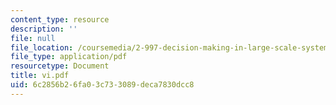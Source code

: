 ```yaml
---
content_type: resource
description: ''
file: null
file_location: /coursemedia/2-997-decision-making-in-large-scale-systems-spring-2004/6c2856b26fa03c733089deca7830dcc8_vi.pdf
file_type: application/pdf
resourcetype: Document
title: vi.pdf
uid: 6c2856b2-6fa0-3c73-3089-deca7830dcc8
---
```

